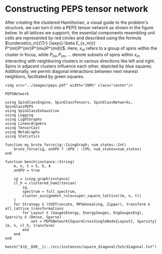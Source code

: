 # Constructing PEPS tensor network

After creating the clustered Hamiltonian, a visual guide to the problem's structure, we can turn it into a PEPS tensor network as shown in the figure below. In all lattices we supporrt, the essential components resembling unit cells are represented by red circles and described using the formula $\underset{x_m}{\Tr} (\exp{(-\beta E_{x_m})} P^{ml}P^{mr}P^{mu}P^{md})$. Here, $x_m$ refers to a group of spins within the cluster in focus, while $P_{ml}, P_{mr}, \ldots$ denote subsets of spins within $x_m$ interacting with neighboring clusters in various directions like left and right. Spins in adjacent clusters influence each other, depicted by blue squares. Additionally, we permit diagonal interactions between next nearest neighbors, facilitated by green squares.

```@raw html
<img src="../images/peps.pdf" width="200%" class="center"/>
```

```@docs
PEPSNetwork
```


```@example
using SpinGlassEngine, SpinGlassTensors, SpinGlassNetworks, SpinGlassPEPS
using SpinGlassExhaustive
using Logging
using LightGraphs
using LinearAlgebra
using TensorCast
using MetaGraphs
using Statistics

function my_brute_force(ig::IsingGraph; num_states::Int)
    brute_force(ig, onGPU ? :GPU : :CPU, num_states=num_states)
end

function bench(instance::String)
    m, n, t = 5, 5, 4
    onGPU = true

    ig = ising_graph(instance)
    cl_h = clustered_hamiltonian(
        ig,
        spectrum = full_spectrum,
        cluster_assignment_rule=super_square_lattice((m, n, t))
    )
    for Strategy ∈ (SVDTruncate, MPSAnnealing, Zipper), transform ∈ all_lattice_transformations
        for Layout ∈ (GaugesEnergy, EnergyGauges, EngGaugesEng), Sparsity ∈ (Dense, Sparse)
            net = PEPSNetwork{SquareCrossSingleNode{Layout}, Sparsity}(m, n, cl_h, transform)
        end
    end
end

bench("$(@__DIR__)/../src/instances/square_diagonal/5x5/diagonal.txt")
```
